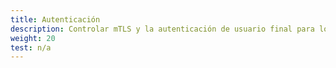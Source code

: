 ```yaml
---
title: Autenticación
description: Controlar mTLS y la autenticación de usuario final para los services de la malla.
weight: 20
test: n/a
---
```

